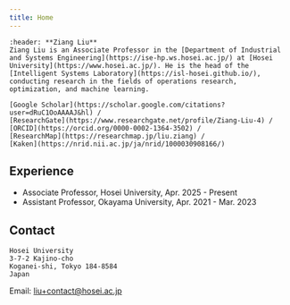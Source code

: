 ```yaml
---
title: Home
---
```


```{card} 
:header: **Ziang Liu**
Ziang Liu is an Associate Professor in the [Department of Industrial and Systems Engineering](https://ise-hp.ws.hosei.ac.jp/) at [Hosei University](https://www.hosei.ac.jp/). He is the head of the [Intelligent Systems Laboratory](https://isl-hosei.github.io/), conducting research in the fields of operations research, optimization, and machine learning. 

[Google Scholar](https://scholar.google.com/citations?user=dRuC1OoAAAAJ&hl) / 
[ResearchGate](https://www.researchgate.net/profile/Ziang-Liu-4) / 
[ORCID](https://orcid.org/0000-0002-1364-3502) / 
[ResearchMap](https://researchmap.jp/liu.ziang) /
[Kaken](https://nrid.nii.ac.jp/ja/nrid/1000030908166/)
```

## Experience

- Associate Professor, Hosei University, Apr. 2025 - Present
- Assistant Professor, Okayama University, Apr. 2021 - Mar. 2023

## Contact 

```
Hosei University   
3-7-2 Kajino-cho   
Koganei-shi, Tokyo 184-8584 
Japan
```

Email: [liu+contact@hosei.ac.jp](mailto:liu+contact@hosei.ac.jp)   
